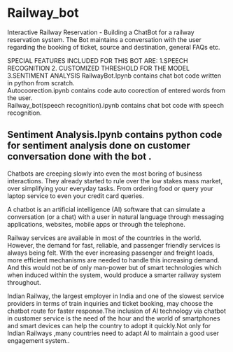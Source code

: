 # Railway_bot
Interactive Railway Reservation -  Building a ChatBot for a railway reservation system. The Bot   maintains a conversation with the user regarding the booking of ticket, source and destination, general FAQs etc. 


SPECIAL FEATURES INCLUDED FOR THIS BOT ARE:
   1.SPEECH RECOGNITION
   2. CUSTOMIZED THRESHOLD FOR THE MODEL 
   3.SENTIMENT ANALYSIS 
RailwayBot.Ipynb contains chat bot code written in python from scratch.                                                                       
Autocoorection.ipynb contains  code auto coorection of entered words from the user.                                                        
Railway_bot(speech recognition).ipynb contains chat bot code with speech recognition.

Sentiment Analysis.Ipynb contains python code for sentiment analysis done on customer conversation done with the bot .
---------------------------------------------------------------------------------------------------------
Chatbots are creeping slowly into even the most boring of business interactions. They already started to rule over the low stakes mass market, over simplifying your everyday tasks. From ordering food or query your laptop service to even your credit card queries. 

A chatbot is an artificial intelligence (AI) software that can simulate a conversation (or a chat) with a user in natural language 
 through messaging applications, websites, mobile apps or through the telephone.
  
 Railway services are available in most of the countries in the world. However, the demand for fast, reliable, and passenger friendly services is always being felt. With the ever increasing passenger and freight loads, more efficient mechanisms are needed to handle this increasing demand. And this would not be of only man-power but of smart technologies which when induced within the system, would produce a smarter railway system throughout.

 Indian Railway, the largest employer in India and one of the slowest service providers in terms of train inquiries and ticket booking, may choose the chatbot route for faster response.The inclusion of AI technology via chatbot in customer service is the need of the hour and the world of smartphones and smart devices can help the country to adopt it quickly.Not only for Indian Railways ,many countries need to adapt AI to maintain a good user engagement system..

